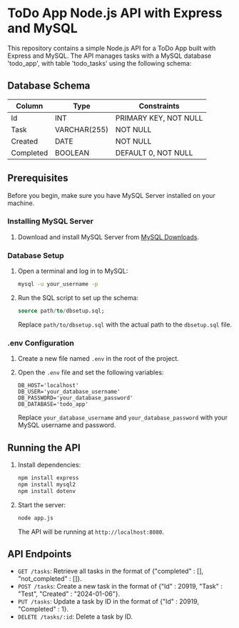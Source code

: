 # ToDo App Node.js API with Express and MySQL

This repository contains a simple Node.js API for a ToDo App built with Express and MySQL. 
The API manages tasks with a MySQL database 'todo_app', with table 'todo_tasks' using the following schema:

## Database Schema

| Column     | Type          | Constraints   |
|------------|---------------|---------------|
| Id         | INT           | PRIMARY KEY, NOT NULL |
| Task       | VARCHAR(255)  | NOT NULL      |
| Created    | DATE          | NOT NULL      |
| Completed  | BOOLEAN       | DEFAULT 0, NOT NULL      |

## Prerequisites

Before you begin, make sure you have MySQL Server installed on your machine.

### Installing MySQL Server

1. Download and install MySQL Server from [MySQL Downloads](https://dev.mysql.com/downloads/).

### Database Setup

1. Open a terminal and log in to MySQL:

   ```bash
   mysql -u your_username -p
   ```

2. Run the SQL script to set up the schema:

   ```sql
   source path/to/dbsetup.sql;
   ```

   Replace `path/to/dbsetup.sql` with the actual path to the `dbsetup.sql` file.

### .env Configuration

1. Create a new file named `.env` in the root of the project.

2. Open the `.env` file and set the following variables:

   ```env
   DB_HOST='localhost'
   DB_USER='your_database_username'
   DB_PASSWORD='your_database_password'
   DB_DATABASE='todo_app'
   ```

   Replace `your_database_username` and `your_database_password` with your MySQL username and password.

## Running the API

1. Install dependencies:

   ```bash
   npm install express
   npm install mysql2
   npm install dotenv
   ```

2. Start the server:

   ```bash
   node app.js
   ```

   The API will be running at `http://localhost:8080`.

## API Endpoints

- `GET /tasks`: Retrieve all tasks in the format of {"completed" : [], "not_completed" : []}.
- `POST /tasks`: Create a new task in the format of {"Id" : 20919, "Task" : "Test", "Created" : "2024-01-06"}.
- `PUT /tasks`: Update a task by ID in the format of {"Id" : 20919, "Completed" : 1}.
- `DELETE /tasks/:id`: Delete a task by ID.

